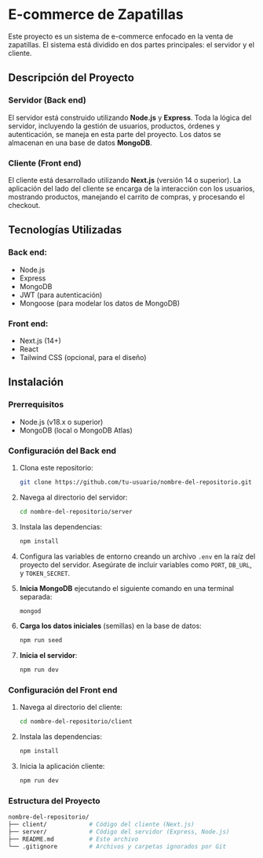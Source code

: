 # E-commerce de Zapatillas

Este proyecto es un sistema de e-commerce enfocado en la venta de zapatillas. El sistema está dividido en dos partes principales: el servidor y el cliente.

## Descripción del Proyecto

### Servidor (Back end)
El servidor está construido utilizando **Node.js** y **Express**. Toda la lógica del servidor, incluyendo la gestión de usuarios, productos, órdenes y autenticación, se maneja en esta parte del proyecto. Los datos se almacenan en una base de datos **MongoDB**.

### Cliente (Front end)
El cliente está desarrollado utilizando **Next.js** (versión 14 o superior). La aplicación del lado del cliente se encarga de la interacción con los usuarios, mostrando productos, manejando el carrito de compras, y procesando el checkout.

## Tecnologías Utilizadas

### Back end:
- Node.js
- Express
- MongoDB
- JWT (para autenticación)
- Mongoose (para modelar los datos de MongoDB)

### Front end:
- Next.js (14+)
- React
- Tailwind CSS (opcional, para el diseño)

## Instalación

### Prerrequisitos
- Node.js (v18.x o superior)
- MongoDB (local o MongoDB Atlas)

### Configuración del Back end

1. Clona este repositorio:

    ```bash
    git clone https://github.com/tu-usuario/nombre-del-repositorio.git
    ```

2. Navega al directorio del servidor:

    ```bash
    cd nombre-del-repositorio/server
    ```

3. Instala las dependencias:

    ```bash
    npm install
    ```

4. Configura las variables de entorno creando un archivo `.env` en la raíz del proyecto del servidor. Asegúrate de incluir variables como `PORT`, `DB_URL`, y `TOKEN_SECRET`.

5. **Inicia MongoDB** ejecutando el siguiente comando en una terminal separada:

    ```bash
    mongod
    ```

6. **Carga los datos iniciales** (semillas) en la base de datos:

    ```bash
    npm run seed
    ```

7. **Inicia el servidor**:

    ```bash
    npm run dev
    ```

### Configuración del Front end

1. Navega al directorio del cliente:

    ```bash
    cd nombre-del-repositorio/client
    ```

2. Instala las dependencias:

    ```bash
    npm install
    ```

3. Inicia la aplicación cliente:

    ```bash
    npm run dev
    ```

### Estructura del Proyecto

```bash
nombre-del-repositorio/
├── client/            # Código del cliente (Next.js)
├── server/            # Código del servidor (Express, Node.js)
├── README.md          # Este archivo
└── .gitignore         # Archivos y carpetas ignorados por Git
